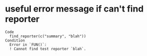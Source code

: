 # useful error message if can't find reporter

    Code
      find_reporter(c("summary", "blah"))
    Condition
      Error in `FUN()`:
      ! Cannot find test reporter `blah`.

